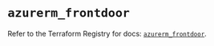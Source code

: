 # `azurerm_frontdoor`

Refer to the Terraform Registry for docs: [`azurerm_frontdoor`](https://registry.terraform.io/providers/hashicorp/azurerm/4.15.0/docs/resources/frontdoor).
